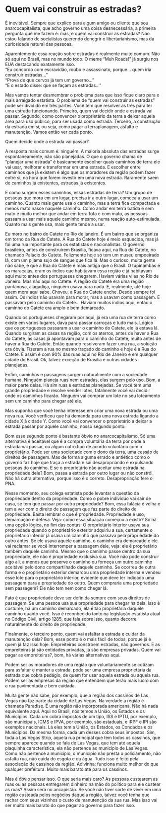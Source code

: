 ﻿# Quem vai construir as estradas?

É inevitável. Sempre que explico para algum amigo ou cliente que sou anarcocapitalista, que acho governo uma coisa desnecessária, a primeira pergunta que me fazem é: mas, e quem vai construir as estradas? Não estou falando de socialistas querendo denegrir o libertarianismo, mas da curiosidade natural das pessoas.

Aparentemente essa reação sobre estradas é realmente muito comum. Não só aqui no Brasil, mas no mundo todo. O meme “Muh Roads!” já surgiu nos EUA destacando exatamente isso.  
“Eu concordo com escravidão, roubo e assassinato, porque... quem iria construir estradas...”  
“Prova de que cervos já tem um governo...”  
“E o estado disse: que se façam as estradas...”

Mas vamos tentar desmembrar o problema para que isso fique claro para o mais arraigado estatista. O problema de “quem vai construir as estradas” pode ser dividido em três partes. Você tem que resolver as três para ter uma estrada funcionando. Primeiro, quem vai decidir onde a estrada vai passar. Segundo, como convencer o proprietário da terra a deixar aquela área para uso público, para ser usada como estrada. Terceiro, a construção da estrada em si, ou seja, como pagar a terraplanagem, asfalto e manutenção. Vamos então ver cada ponto.

Quem decide onde a estrada vai passar?

A resposta mais comum é: ninguém. A maioria absoluta das estradas surge espontaneamente, não são planejadas. O que o governo chama de “planejar uma estrada” é basicamente escolher quais caminhos de terra ele vai usar, melhorar e transformar em uma estrada. E escolher entre caminhos que já existem é algo que os moradores da região podem fazer entre si, na hora que forem investir em uma nova estrada. Raramente saem de caminhos já existentes, estradas já existentes.

E como surgem esses caminhos, essas estradas de terra? Um grupo de pessoas que mora em um lugar, precisa ir a outro lugar, começa a usar um caminho. Quanto mais gente usa o caminho, mas a terra fica compactada e menos mato nasce naquele caminho. Como andar em terra batida e sem mato é muito melhor que andar em terra fofa e com mato, as pessoas passam a usar mais aquele caminho mesmo, numa reação auto-estimulada. Quanto mais gente usa, mais gente tende a usar.

Eu moro no bairro do Catete no Rio de janeiro. É um bairro que se organiza em torno da Rua do Catete. A Rua do Catete hoje é meio esquecida, mas já foi uma rua importante para os estatistas e nacionalistas. O governo brasileiro, antes de construírem Brasília, ficava aqui, na Rua do Catete, no chamado Palácio do Catete. Felizmente hoje só tem um museu empoeirado lá, com um pijama sujo de sangue que fica lá. Mas o curioso, muita gente não sabe, é que a Rua do Catete é mais antiga que o Brasil. O tupinambás e os maracajás, eram os índios que habitavam essa região e já habitavam aqui muito antes dos portugueses chegarem. Haviam várias vilas no Rio de Janeiro. Mas não aqui no Catete. A região do Catete era uma região pantanosa, alagadiça, ninguém usava para nada. E, realmente, até hoje quem mora aqui sabe. Choveu, a Rua do Catete enche. Desde sempre foi assim. Os índios não usavam para morar, mas a usavam como passagem. E passavam pelo caminho do Catete... Haviam muitos índios aqui, então o caminho do Catete era amplo e bem demarcado.

Quando os portugueses chegaram por aqui, já era uma rua de terra como existe em vários lugares, dava para passar carroças e tudo mais. Lógico que os portugueses passaram a usar o caminho do Catete, ele já estava lá. Quando surgiram as casas na região, com os aterros, antes de haver a Rua do Catete, as casas já apontavam para o caminho do Catete, muito antes de haver a Rua do Catete. Então quando resolveram fazer uma rua, a solução era óbvia. Fizeram a rua no mesmo traçado do caminho e hoje é a Rua do Catete. E assim é com 90% das ruas aqui no Rio de Janeiro e em qualquer cidade do Brasil. Ok, talvez exceção de Brasília e outras cidades planejadas.

Enfim, caminhos e passagens surgem naturalmente com a sociedade humana. Ninguém planeja ruas nem estradas, elas surgem pelo uso. Bom, a maior parte delas. Há sim ruas e estradas planejadas. Se você tem uma grande propriedade e resolve vender lotes, fatalmente você vai decidir onde os caminhos ficarão. Ninguém vai comprar um lote no seu loteamento sem um caminho para chegar até ele.

Mas suponha que você tenha interesse em criar uma nova estrada ou uma nova rua. Você verificou que há demanda para uma nova estrada ligando a cidade X à cidade Y. Como você vai convencer o proprietário a deixar a estrada passar por aquele caminho, nosso segundo ponto.

Bom esse segundo ponto é bastante óbvio no anarcocapitalismo. Só uma alternativa é aceitável que é a compra voluntária da terra por onde a estrada vai passar, ou algum outro tipo de acordo voluntário com o proprietário. Pode ser uma sociedade com o dono da terra, uma cessão de direitos de passagem. Mas de forma alguma errado e antiético como o governo faz hoje que traça a estrada e sai desapropriando e expulsando pessoas do caminho. E se o proprietário não aceitar uma estrada na propriedade dele? Bom, passa a estrada por outro lugar ou não constrói. Não há outra alternativa, porque isso é o correto. Desapropriação fere o PNA.

Nesse momento, seu colega estatista pode levantar a questão da propriedade dentro da propriedade. Como o pobre indivíduo vai sair de casa, se tem que passar por outra propriedade? Bom, essa falácia é velha e tem a ver com o direito de passagem que faz parte do direito de propriedade. Basta lembrar o que é propriedade. Propriedade é uso, demarcação e defesa. Veja: como essa situação começou a existir? Só há uma opção lógica, no fim das contas: O proprietário interior usava sua propriedade quando o proprietário exterior adquiriu a sua, certamente o proprietário interior já usava um caminho que passava pela propriedade do outro antes. Se ele usava aquele caminho, o caminho era demarcado e ele vai reclamar se você interromper a passagem dele, veja: ele é proprietário também daquele caminho. Mesmo que o caminho passe dentro da sua propriedade, ele não é propriedade exclusiva sua. Você não pode construir algo ali, a menos que preserve o caminho ou forneça um outro caminho aceitável pelo dono compartilhado daquele caminho. Se ocorreu de outra forma e o proprietário exterior demarcou uma propriedade interna e vendeu esse lote para o proprietário interior, evidente que deve ter indicado uma passagem para a propriedade do outro. Quem compraria uma propriedade sem passagem? Ele não tem nem como chegar lá.

Fato é que propriedade deve ser definida sempre com seus direitos de passagem. Se uma pessoa usa sua propriedade para chegar na dela, isso é costume, há um caminho demarcado, ela é tão proprietária daquele caminho quanto você. Isso é reconhecido tanto na legislação estatista atual no Código Civil, artigo 1285, que fala sobre isso, quanto decorre naturalmente do direito de propriedade.

Finalmente, o terceiro ponto, quem vai asfaltar a estrada e cuidar da manutenção dela? Bom, esse ponto é o mais fácil de todos, porque já é quem já faz isso hoje. Empreiteiras constroem estradas, não governos. E as empreiteiras já são entidades privadas, já são empresas privadas. Quem vai pagar as empreiteiras?, bom, há várias alternativas aqui.

Podem ser os moradores de uma região que voluntariamente se cotizam para asfaltar e manter a estrada, pode ser uma empresa proprietária da estrada que cobra pedágio, de quem for usar aquela estrada ou aquela rua. Podem ser as empresas da região que entendem que terão mais lucro com a rua pavimentada e bem cuidada.

Muita gente não sabe, por exemplo, que a região dos cassinos de Las Vegas não faz parte da cidade de Las Vegas. Na verdade a região é chamada Paradise. É uma região não incorporada americana. Não há nada equivalente aqui. Aqui no Brasil, nós temos a União, os Estados e os Municípios. Cada um cobra impostos de um tipo, ISS e IPTU, por exemplo, são municipais, ICMS e IPVA, por exemplo, são estaduais, e IRPF e IPI são exemplos nacionais. Lá eles tem a União, os Estados, os Condados e os Municípios. Da mesma forma, cada um desses cobra seus impostos. Sim, toda a Las Vegas Strip, aquela rua principal que tem todos os cassinos, que sempre aparece quando se fala de Las Vegas, que tem até aquela plaquinha característica, ela não pertence ao município de Las Vegas. Como não pertence a município, o município não presta o policiamento, não asfalta rua, não cuida do esgoto e da água. Tudo isso é feito pela associação de cassinos da região. Adivinha: funciona muito melhor do que qualquer prefeitura. Muito mais barato até para os cassinos.

Mas é óbvio pensar isso. O que seria mais caro? As pessoas custearem as ruas ou as pessoas entregarem dinheiro na mão do político para ele custear as ruas? Assim será no ancapistão. Se você não tiver sorte de viver em uma região custeada pelos negócios daquela região, talvez você tenha que rachar com seus vizinhos o custo de manutenção da sua rua. Mas isso vai ser muito mais barato do que pagar ao governo para fazer isso.
